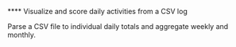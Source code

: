 **** Visualize and score daily activities from a CSV log

Parse a CSV file to individual daily totals and aggregate weekly and monthly.
